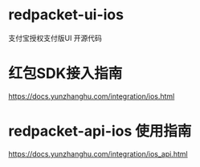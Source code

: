 # redpacket-ui-ios
支付宝授权支付版UI 开源代码


# 红包SDK接入指南
https://docs.yunzhanghu.com/integration/ios.html

# redpacket-api-ios 使用指南
https://docs.yunzhanghu.com/integration/ios_api.html


